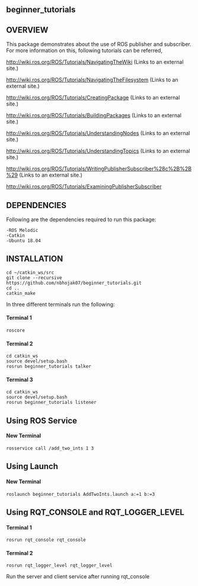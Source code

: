 ## beginner_tutorials
## OVERVIEW 
This package demonstrates about the use of ROS publisher and subscriber. For more information on this, following tutorials can be referred,

http://wiki.ros.org/ROS/Tutorials/NavigatingTheWiki (Links to an external site.)

http://wiki.ros.org/ROS/Tutorials/NavigatingTheFilesystem (Links to an external site.)

http://wiki.ros.org/ROS/Tutorials/CreatingPackage (Links to an external site.)

http://wiki.ros.org/ROS/Tutorials/BuildingPackages (Links to an external site.)

http://wiki.ros.org/ROS/Tutorials/UnderstandingNodes (Links to an external site.)

http://wiki.ros.org/ROS/Tutorials/UnderstandingTopics (Links to an external site.)

http://wiki.ros.org/ROS/Tutorials/WritingPublisherSubscriber%28c%2B%2B%29 (Links to an external site.)

http://wiki.ros.org/ROS/Tutorials/ExaminingPublisherSubscriber

## DEPENDENCIES 

Following are the dependencies required to run this package:
```
-ROS Melodic 
-Catkin
-Ubuntu 18.04
```
## INSTALLATION
```
cd ~/catkin_ws/src
git clone --recursive https://github.com/nbhojak07/beginner_tutorials.git
cd ..
catkin_make
```
In three different terminals run the following:
#### Terminal 1
```
roscore
```
#### Terminal 2
```
cd catkin_ws
source devel/setup.bash
rosrun beginner_tutorials talker
```
#### Terminal 3
```
cd catkin_ws
source devel/setup.bash
rosrun beginner_tutorials listener 
```

## Using ROS Service
#### New Terminal 
```
rosservice call /add_two_ints 1 3
```

## Using Launch
#### New Terminal 
```
roslaunch beginner_tutorials AddTwoInts.launch a:=1 b:=3
```
## Using RQT_CONSOLE and RQT_LOGGER_LEVEL
#### Terminal 1
```
rosrun rqt_console rqt_console
```
#### Terminal 2
```
rosrun rqt_logger_level rqt_logger_level
```
Run the server and client service after running rqt_console
